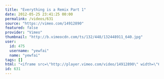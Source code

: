 ```yaml
---
title: "Everything is a Remix Part 1"
date: 2012-05-25 23:41:25 00:00
permalink: /videos/631
source: "https://vimeo.com/14912890"
featured: false
provider: "Vimeo"
thumbnail: "http://b.vimeocdn.com/ts/132/448/132448911_640.jpg"
user:
  id: 475
  username: "yewfai"
  name: "yewfai"
tags: []
html: "<iframe src=\"http://player.vimeo.com/video/14912890\" width=\"640\" height=\"360\" frameborder=\"0\" webkitAllowFullScreen mozallowfullscreen allowFullScreen></iframe>"
id: 631
---
```


